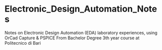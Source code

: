 # Electronic_Design_Automation_Notes
Notes on Electronic Design Automation (EDA) laboratory experiences, using OrCad Capture &amp; PSPICE
From Bachelor Degree 3th year course at Politecnico di Bari
